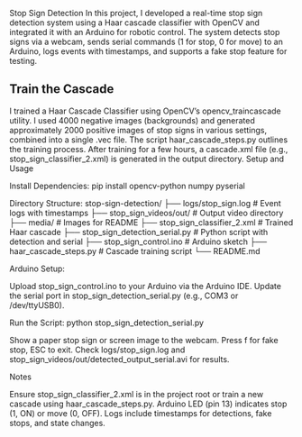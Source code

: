 Stop Sign Detection
In this project, I developed a real-time stop sign detection system using a Haar cascade classifier with OpenCV and integrated it with an Arduino for robotic control. The system detects stop signs via a webcam, sends serial commands (1 for stop, 0 for move) to an Arduino, logs events with timestamps, and supports a fake stop feature for testing.
## Train the Cascade
I trained a Haar Cascade Classifier using OpenCV’s opencv_traincascade utility. I used 4000 negative images (backgrounds) and generated approximately 2000 positive images of stop signs in various settings, combined into a single .vec file. The script haar_cascade_steps.py outlines the training process.
After training for a few hours, a cascade.xml file (e.g., stop_sign_classifier_2.xml) is generated in the output directory.
Setup and Usage

Install Dependencies:
pip install opencv-python numpy pyserial


Directory Structure:
stop-sign-detection/
├── logs/stop_sign.log              # Event logs with timestamps
├── stop_sign_videos/out/           # Output video directory
├── media/                          # Images for README
├── stop_sign_classifier_2.xml      # Trained Haar cascade
├── stop_sign_detection_serial.py   # Python script with detection and serial
├── stop_sign_control.ino           # Arduino sketch
├── haar_cascade_steps.py           # Cascade training script
└── README.md


Arduino Setup:

Upload stop_sign_control.ino to your Arduino via the Arduino IDE.
Update the serial port in stop_sign_detection_serial.py (e.g., COM3 or /dev/ttyUSB0).


Run the Script:
python stop_sign_detection_serial.py


Show a paper stop sign or screen image to the webcam.
Press f for fake stop, ESC to exit.
Check logs/stop_sign.log and stop_sign_videos/out/detected_output_serial.avi for results.



Notes

Ensure stop_sign_classifier_2.xml is in the project root or train a new cascade using haar_cascade_steps.py.
Arduino LED (pin 13) indicates stop (1, ON) or move (0, OFF).
Logs include timestamps for detections, fake stops, and state changes.

